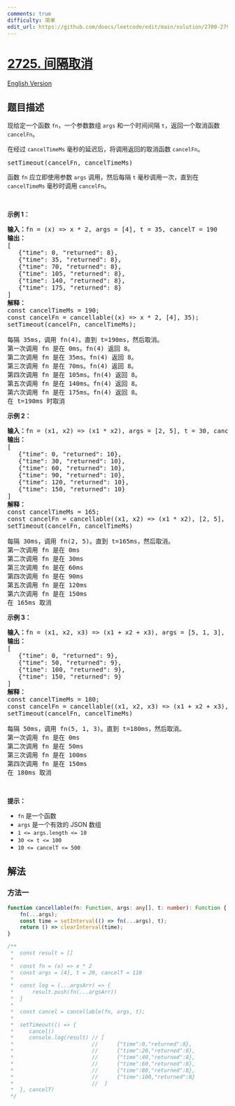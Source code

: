 ```yaml
---
comments: true
difficulty: 简单
edit_url: https://github.com/doocs/leetcode/edit/main/solution/2700-2799/2725.Interval%20Cancellation/README.md
---
```


<!-- problem:start -->

# [2725. 间隔取消](https://leetcode.cn/problems/interval-cancellation)

[English Version](/solution/2700-2799/2725.Interval%20Cancellation/README_EN.md)

## 题目描述

<!-- description:start -->

<p>现给定一个函数 <code>fn</code>，一个参数数组 <code>args</code> 和一个时间间隔 <code>t</code>，返回一个取消函数 <code>cancelFn</code>。</p>

<p>在经过 <code>cancelTimeMs</code> 毫秒的延迟后，将调用返回的取消函数 <code>cancelFn</code>。</p>

<pre>
setTimeout(cancelFn, cancelTimeMs)
</pre>

<p>函数 <code>fn</code> 应立即使用参数 <code>args</code> 调用，然后每隔 <code>t</code> 毫秒调用一次，直到在 <code>cancelTimeMs</code> 毫秒时调用 <code>cancelFn</code>。</p>

<p>&nbsp;</p>

<p><strong class="example">示例 1：</strong></p>

<pre>
<b>输入：</b>fn = (x) =&gt; x * 2, args = [4], t = 35, cancelT = 190
<b>输出：</b>
[
   {"time": 0, "returned": 8},
   {"time": 35, "returned": 8},
   {"time": 70, "returned": 8},
   {"time": 105, "returned": 8},
   {"time": 140, "returned": 8},
   {"time": 175, "returned": 8}
]
<strong>解释：</strong> 
const cancelTimeMs = 190;
const cancelFn = cancellable((x) =&gt; x * 2, [4], 35);
setTimeout(cancelFn, cancelTimeMs);

每隔 35ms，调用 fn(4)。直到 t=190ms，然后取消。
第一次调用 fn 是在 0ms。fn(4) 返回 8。
第二次调用 fn 是在 35ms。fn(4) 返回 8。
第三次调用 fn 是在 70ms。fn(4) 返回 8。
第四次调用 fn 是在&nbsp;105ms。fn(4) 返回 8。
第五次调用 fn 是在 140ms。fn(4) 返回 8。
第六次调用 fn 是在 175ms。fn(4) 返回 8。
在 t=190ms 时取消
</pre>

<p><strong class="example">示例 2：</strong></p>

<pre>
<b>输入：</b>fn = (x1, x2) =&gt; (x1 * x2), args = [2, 5], t = 30, cancelT = 165
<strong>输出：</strong> 
[
   {"time": 0, "returned": 10},
   {"time": 30, "returned": 10},
   {"time": 60, "returned": 10},
   {"time": 90, "returned": 10},
   {"time": 120, "returned": 10},
   {"time": 150, "returned": 10}
]
<strong>解释：</strong>
const cancelTimeMs = 165; 
const cancelFn = cancellable((x1, x2) =&gt; (x1 * x2), [2, 5], 30) 
setTimeout(cancelFn, cancelTimeMs)

每隔 30ms，调用 fn(2, 5)。直到 t=165ms，然后取消。
第一次调用 fn 是在 0ms
第二次调用 fn 是在 30ms
第三次调用 fn 是在 60ms
第四次调用 fn 是在&nbsp;90ms
第五次调用 fn 是在 120ms
第六次调用 fn 是在 150ms
在 165ms 取消
</pre>

<p><strong class="example">示例 3：</strong></p>

<pre>
<b>输入：</b>fn = (x1, x2, x3) =&gt; (x1 + x2 + x3), args = [5, 1, 3], t = 50, cancelT = 180
<b>输出：</b>
[
   {"time": 0, "returned": 9},
   {"time": 50, "returned": 9},
   {"time": 100, "returned": 9},
   {"time": 150, "returned": 9}
]
<b>解释：</b>
const cancelTimeMs = 180;
const cancelFn = cancellable((x1, x2, x3) =&gt; (x1 + x2 + x3), [5, 1, 3], 50)
setTimeout(cancelFn, cancelTimeMs)

每隔 50ms，调用 fn(5, 1, 3)。直到 t=180ms，然后取消。
第一次调用 fn 是在 0ms
第二次调用 fn 是在 50ms
第三次调用 fn 是在 100ms
第四次调用 fn 是在&nbsp;150ms
在 180ms 取消
</pre>

<p>&nbsp;</p>

<p><strong>提示：</strong></p>

<ul>
	<li><code>fn</code> 是一个函数</li>
	<li><code>args</code> 是一个有效的 JSON 数组</li>
	<li><code>1 &lt;= args.length &lt;= 10</code></li>
	<li><code><font face="monospace">30 &lt;= t &lt;= 100</font></code></li>
	<li><code><font face="monospace">10 &lt;= cancelT &lt;= 500</font></code></li>
</ul>

<!-- description:end -->

## 解法

<!-- solution:start -->

### 方法一

<!-- tabs:start -->

```ts
function cancellable(fn: Function, args: any[], t: number): Function {
    fn(...args);
    const time = setInterval(() => fn(...args), t);
    return () => clearInterval(time);
}

/**
 *  const result = []
 *
 *  const fn = (x) => x * 2
 *  const args = [4], t = 20, cancelT = 110
 *
 *  const log = (...argsArr) => {
 *      result.push(fn(...argsArr))
 *  }
 *
 *  const cancel = cancellable(fn, args, t);
 *
 *  setTimeout(() => {
 *     cancel()
 *     console.log(result) // [
 *                         //      {"time":0,"returned":8},
 *                         //      {"time":20,"returned":8},
 *                         //      {"time":40,"returned":8},
 *                         //      {"time":60,"returned":8},
 *                         //      {"time":80,"returned":8},
 *                         //      {"time":100,"returned":8}
 *                         //  ]
 *  }, cancelT)
 */
```

<!-- tabs:end -->

<!-- solution:end -->

<!-- problem:end -->
